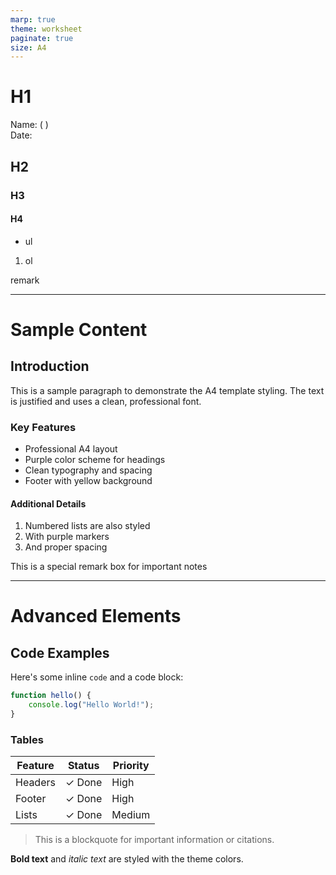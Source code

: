 ```yaml
---
marp: true
theme: worksheet
paginate: true
size: A4
---
```


<!-- Slide 1 -->
# H1

<div class="name-date-fields">
  <div class="name-field">
    Name: <span class="field-line"></span>( )
  </div>
  <div class="date-field">
    Date: <span class="field-line"></span>
  </div>
</div>

## H2

### H3

#### H4

- ul
1. ol

<div class="remark">remark</div>

---

<!-- Slide 2 -->
# Sample Content

## Introduction

This is a sample paragraph to demonstrate the A4 template styling. The text is justified and uses a clean, professional font.

### Key Features

- Professional A4 layout
- Purple color scheme for headings
- Clean typography and spacing
- Footer with yellow background

#### Additional Details

1. Numbered lists are also styled
2. With purple markers
3. And proper spacing

<div class="remark">This is a special remark box for important notes</div>

---

<!-- Slide 3 -->
# Advanced Elements

## Code Examples

Here's some inline `code` and a code block:

```javascript
function hello() {
    console.log("Hello World!");
}
```

### Tables

| Feature | Status | Priority |
|---------|--------|----------|
| Headers | ✓ Done | High |
| Footer | ✓ Done | High |
| Lists | ✓ Done | Medium |

> This is a blockquote for important information or citations.

**Bold text** and *italic text* are styled with the theme colors.
